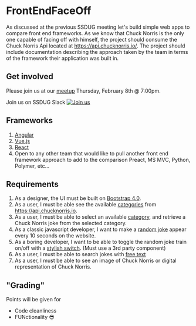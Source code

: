 # FrontEndFaceOff

As discussed at the previous SSDUG meeting let's build simple web apps to compare front end frameworks. As we know that Chuck Norris is the only one capable of facing off with himself, the project should consume the Chuck Norris Api located at https://api.chucknorris.io/. The project should include documentation describing the approach taken by the team in terms of the framework their application was built in.

## Get involved

Please join us at our [meetup](https://www.meetup.com/ssdevelopers/) Thursday, February 8th @ 7:00pm.

Join us on SSDUG Slack [![Join us](https://webtasks.iamnotmyself.com/notmyself/ssdug-slackin/badge.svg)](https://webtasks.iamnotmyself.com/notmyself/ssdug-slackin/)

## Frameworks

1. [Angular](https://angular.io/)
1. [Vue.js](https://vuejs.org/)
1. [React](https://reactjs.org/)
1. Open to any other team that would like to pull another front end framework approach to add to the comparison Preact, MS MVC, Python, Polymer, etc...

## Requirements

1. As a designer, the UI must be built on [Bootstrap 4.0](https://getbootstrap.com/).
1. As a user, I must be able see the available [categories](https://api.chucknorris.io/jokes/categories) from https://api.chucknorris.io.
1. As a user, I must be able to select an available [category](https://api.chucknorris.io/jokes/categories), and retrieve a Chuck Norris joke from the selected category.
1. As a classic javascript developer, I want to make a [random joke](https://api.chucknorris.io/jokes/random) appear every 10 seconds on the website. 
1. As a boring developer, I want to be able to toggle the random joke train on/off with a [stylish switch](http://cdn.cssflow.com/snippets/simple-toggle-switch/preview-260.png).  (Must use a 3rd party component)
1. As a user, I must be able to search jokes with [free text](https://api.chucknorris.io/jokes/search?query={query})
1. As a user, I must be able to see an image of Chuck Norris or digital representation of Chuck Norris.

## "Grading"
Points will be given for
* Code cleanliness
* FUNctionality 😎
